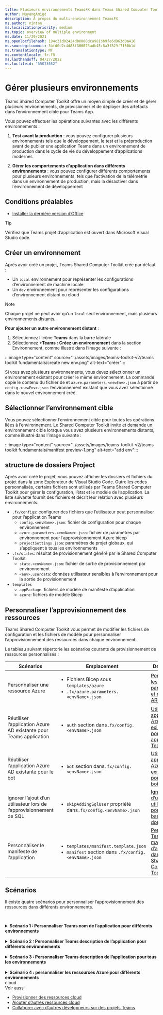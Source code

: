 ```yaml
---
title: Plusieurs environnements TeamsFX dans Teams Shared Computer Toolkit
author: MuyangAmigo
description: À propos du multi-environnement TeamsFX
ms.author: nintan
ms.localizationpriority: medium
ms.topic: overview of multiple environment
ms.date: 11/29/2021
ms.openlocfilehash: 194c31d02424d08080dca981bb9fe6d963d0a416
ms.sourcegitcommit: 3bfd0d2c4d83f306023adb45c8a3f829f7150b1d
ms.translationtype: MT
ms.contentlocale: fr-FR
ms.lasthandoff: 04/27/2022
ms.locfileid: "65073082"
---
```

# <a name="manage-multiple-environments"></a>Gérer plusieurs environnements

 Teams Shared Computer Toolkit offre un moyen simple de créer et de gérer plusieurs environnements, de provisionner et de déployer des artefacts dans l’environnement cible pour Teams App.

 Vous pouvez effectuer les opérations suivantes avec les différents environnements :

1. **Test avant la production** : vous pouvez configurer plusieurs environnements tels que le développement, le test et la préproduction avant de publier une application Teams dans un environnement de production dans le cycle de vie du développement d’applications modernes

2. **Gérer les comportements d’application dans différents environnements** : vous pouvez configurer différents comportements pour plusieurs environnements, tels que l’activation de la télémétrie dans un environnement de production, mais la désactiver dans l’environnement de développement

## <a name="prerequisite"></a>Conditions préalables

* [Installer la dernière version d’Office](https://marketplace.visualstudio.com/items?itemName=TeamsDevApp.ms-teams-vscode-extension)

> [!TIP]
> Vérifiez que Teams projet d’application est ouvert dans Microsoft Visual Studio code.

## <a name="create-a-new-environment"></a>Créer un environnement

Après avoir créé un projet, Teams Shared Computer Toolkit crée par défaut :

* Un `local` environnement pour représenter les configurations d’environnement de machine locale
* Un `dev` environnement pour représenter les configurations d’environnement distant ou cloud

> [!NOTE]
> Chaque projet ne peut avoir qu’un `local` seul environnement, mais plusieurs environnements distants.

**Pour ajouter un autre environnement distant** :

1. Sélectionnez l’icône **Teams** dans la barre latérale
2. Sélectionnez **+Teams : Créez un environnement** dans la section Environnement, comme illustré dans l’image suivante :

:::image type="content" source="../assets/images/teams-toolkit-v2/teams toolkit fundamentals/create new env.png" alt-text="créer":::

Si vous avez plusieurs environnements, vous devez sélectionner un environnement existant pour créer le même environnement. La commande copie le contenu du fichier de et `azure.parameters.<newEnv>.json` à partir de `config.<newEnv>.json` l’environnement existant que vous avez sélectionné dans le nouvel environnement créé.

## <a name="select-target-environment"></a>Sélectionner l’environnement cible

Vous pouvez sélectionner l’environnement cible pour toutes les opérations liées à l’environnement. Le Shared Computer Toolkit invite et demande un environnement cible lorsque vous avez plusieurs environnements distants, comme illustré dans l’image suivante :

:::image type="content" source="../assets/images/teams-toolkit-v2/teams toolkit fundamentals/manifest preview-1.png" alt-text="add env":::

## <a name="project-folder-structure"></a>structure de dossiers Project

Après avoir créé le projet, vous pouvez afficher les dossiers et fichiers du projet dans la zone Explorateur de Visual Studio Code. Outre les codes personnalisés, certains fichiers sont utilisés par Teams Shared Computer Toolkit pour gérer la configuration, l’état et le modèle de l’application. La liste suivante fournit des fichiers et décrit leur relation avec plusieurs environnements.

* `.fx/configs`: configurer des fichiers que l’utilisateur peut personnaliser pour l’application Teams
  * `config.<envName>.json`: fichier de configuration pour chaque environnement 
  * `azure.parameters.<envName>.json`: fichier de paramètres par environnement pour l’approvisionnement Azure bicep
  * `projectSettings.json`: paramètres de projet globaux, qui s’appliquent à tous les environnements
* `.fx/states`: résultat de provisionnement généré par le Shared Computer Toolkit
  * `state.<envName>.json`: fichier de sortie de provisionnement par environnement
  * `<env>.userdata`: données utilisateur sensibles à l’environnement pour la sortie de provisionnement
* `templates`
  * `appPackage`: fichiers de modèle de manifeste d’application
  * `azure`: fichiers de modèle Bicep

## <a name="customize-resource-provision"></a>Personnaliser l’approvisionnement des ressources

Teams Shared Computer Toolkit vous permet de modifier les fichiers de configuration et les fichiers de modèle pour personnaliser l’approvisionnement des ressources dans chaque environnement.

Le tableau suivant répertorie les scénarios courants de provisionnement de ressources personnalisés :

| Scénarios | Emplacement| Description |
| --- | --- | --- |
| Personnaliser une ressource Azure | <ul> <li>Fichiers Bicep sous `templates/azure`</li> <li>`.fx/azure.parameters.<envName>.json`</li></ul> | [Personnaliser les paramètres et modèles ARM](provision.md#customize-arm-parameters-and-templates) |
| Réutiliser l’application Azure AD existante pour Teams application | <ul> <li>`auth` section dans`.fx/config.<envName>.json`</li> </ul> |  [Utiliser une application Azure AD existante pour votre application Teams](provision.md#use-an-existing-azure-ad-app-for-your-teams-app) |
| Réutiliser l’application Azure AD existante pour le bot | <ul> <li>`bot` section dans`.fx/config.<envName>.json`</li> </ul> | [Utiliser une application Azure AD existante pour votre bot](provision.md#use-an-existing-azure-ad-app-for-your-bot) |
| Ignorer l’ajout d’un utilisateur lors de l’approvisionnement de SQL | <ul> <li>`skipAddingSqlUser` propriété dans`.fx/config.<envName>.json`</li> </ul> | [Ignorer l’ajout d’un utilisateur pour SQL base de données](provision.md#skip-adding-user-for-sql-database) |
| Personnaliser le manifeste de l’application | <ul> <li>`templates/manifest.template.json`</li> <li>`manifest` section dans `.fx/config.<envName>.json`</li>  </ul> | [Personnaliser Teams manifeste d’application dans Teams Shared Computer Toolkit](TeamsFx-manifest-customization.md) |

## <a name="scenarios"></a>Scénarios

Il existe quatre scénarios pour personnaliser l’approvisionnement des ressources dans différents environnements.
<br>

<br><details>
<summary><b>Scénario 1 : Personnaliser Teams nom de l’application pour différents environnements</b></summary>

Vous pouvez définir le nom de l’application Teams pour `myapp(dev)` l’environnement `dev` par défaut et `myapp(staging)` pour l’environnement `staging`intermédiaire.

Effectuez les étapes suivantes pour la personnalisation :

1. Ouvrir le fichier de configuration `.fx/configs/config.dev.json`
2. Mettez à jour la propriété du *manifeste > appName > en bref* pour `myapp(dev)`

  Les mises à jour sont `.fx/configs/config.dev.json` les suivantes :

  ```json
  {
      "$schema": "https://aka.ms/teamsfx-env-config-schema",
      "description": "You can customize the TeamsFx config for different environments.   Visit https://aka.ms/teamsfx-env-config to learn more about this.",
      "manifest": {
          "appName": {
              "short": "myapp(dev)"
              ...
          }
      }
      ...
  }
  ```

3. Créer un environnement et le nommer `staging` s’il n’existe pas
4. Ouvrir le fichier de configuration `.fx/configs/config.staging.json`
5. Mettre à jour la même propriété `myapp(staging)`
6. Exécutez la commande d’approvisionnement sur `dev` et `staging` l’environnement pour mettre à jour le nom de l’application dans les environnements distants. Pour exécuter la commande provision avec Teams Shared Computer Toolkit, consultez [provisionner](provision.md#provision-using-teams-toolkit)
</details>
<br>


<details>
<summary><b>Scénario 2 : Personnaliser Teams description de l’application pour différents environnements</b></summary>

Dans ce scénario, vous allez apprendre à définir différentes descriptions d’application Teams pour les différents environnements :

* Pour l’environnement `dev`par défaut, la description est `my app description for dev`
* Pour l’environnement `staging`intermédiaire, la description est `my app description for staging`

Effectuez les étapes suivantes pour la personnalisation :

1. Ouvrir le fichier de configuration `.fx/configs/config.dev.json`
2. Ajouter une nouvelle propriété du *manifeste > description > abrégé* avec valeur `my app description for dev`

  Les mises à jour sont `.fx/configs/config.dev.json` les suivantes :

  ```json
  {
      "$schema": "https://aka.ms/teamsfx-env-config-schema",
      "description": "You can customize the TeamsFx config for different environments.   Visit https://aka.ms/teamsfx-env-config to learn more about this.",
      "manifest": {
          ...
          "description": {
              "short": "`my app description for dev"
              ...
          }
      }
      ...
  }
  ```

3. Créer un environnement et le nommer `staging` s’il n’existe pas
4. Ouvrir le fichier de configuration `.fx/configs/config.staging.json`
5. Ajouter la même propriété à `my app description for staging`
6. Ouvrir Teams modèle de manifeste d’application`templates/appPackage/manifest.template.json`
7. Mettre à jour la propriété `description > short` pour utiliser la **variable** définie dans configurer des fichiers avec la syntaxe de la moustache `{{config.manifest.description.short}}`
  
  Les mises à jour sont `manifest.template.json` les suivantes :

  ```json
  {
    "$schema": "https://developer.microsoft.com/en-us/json-schemas/teams/v1.11/MicrosoftTeams.schema.json",
    "manifestVersion": "1.11",
    "version": "1.0.0",
    ...
    "description": {
      "short": "{{config.manifest.description.short}}", 
      ...
    },
    ...
  }
  ```

8. Exécutez la commande `dev` de provisionnement et `staging` l’environnement pour mettre à jour le nom de l’application dans les environnements distants. Pour exécuter la commande provision avec Teams Shared Computer Toolkit, consultez [provisionner](provision.md#provision-using-teams-toolkit)

</details>
<br>

<details>
<summary><b>Scénario 3 : Personnaliser Teams description de l’application pour tous les environnements</b></summary>

Dans ce scénario, vous allez apprendre à définir la description de Teams application `my app description` pour tous les environnements.

Comme le modèle de manifeste d’application Teams est partagé dans tous les environnements, nous pouvons mettre à jour la valeur de description pour notre cible :

1. Ouvrir Teams modèle de manifeste d’application`templates/appPackage/manifest.template.json`
2. Mettre à jour la propriété `description > short` avec une **chaîne codée en dur** `my app description`
  
  Les mises à jour sont `manifest.template.json` les suivantes :

  ```json
  {
    "$schema": "https://developer.microsoft.com/en-us/json-schemas/teams/v1.11/MicrosoftTeams.schema.json",
    "manifestVersion": "1.11",
    "version": "1.0.0",
    ...
    "description": {
      "short": "my app description",
      ...
    },
    ...
  }
 ```
3. Exécutez la commande de **provisionnement sur tous les** environnements pour mettre à jour le nom de l’application dans les environnements distants. Pour exécuter la commande provision avec Teams Shared Computer Toolkit, consultez [provisionner](provision.md#provision-using-teams-toolkit)
<br></details>
<br>
<details>
<br><summary><b>Scénario 4 : personnaliser les ressources Azure pour différents environnements</b></summary>
Vous pouvez personnaliser les ressources Azure pour chaque environnement, par exemple spécifier le nom de la fonction Azure, en modifiant l’environnement correspondant à fx/configs/azure.parameters. {env}.json. Fichier.

Pour plus d’informations sur les fichiers de modèles et de paramètres Bicep, consultez [provisionner des ressources](provision.md)
</details> cloud <br



## <a name="see-also"></a>Voir aussi

* [Provisionner des ressources cloud](provision.md)
* [Ajouter d’autres ressources cloud](add-resource.md)
* [Collaborer avec d’autres développeurs sur des projets Teams](TeamsFx-collaboration.md)